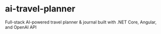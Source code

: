 # ai-travel-planner
Full-stack AI-powered travel planner &amp; journal built with .NET Core, Angular, and OpenAI API
